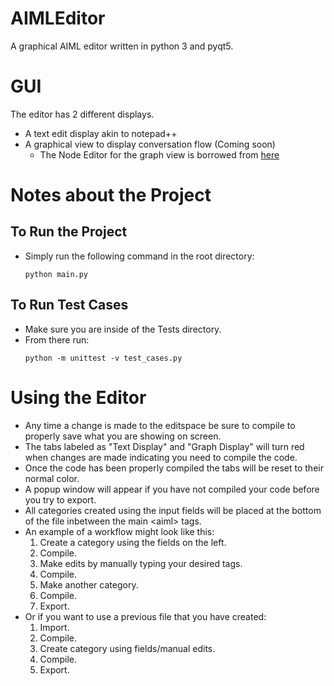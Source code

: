 # AIMLEditor
A graphical AIML editor written in python 3 and pyqt5.

# GUI
The editor has 2 different displays.
- A text edit display akin to notepad++
- A graphical view to display conversation flow (Coming soon)
    - The Node Editor for the graph view is borrowed from [here](https://gitlab.com/pavel.krupala/pyqt-node-editor-tutorials)


# Notes about the Project

## To Run the Project
- Simply run the following command in the root directory: 
    ```
    python main.py
    ``` 

## To Run Test Cases
- Make sure you are inside of the Tests directory.
- From there run:
    ```
    python -m unittest -v test_cases.py
    ```

# Using the Editor
- Any time a change is made to the editspace be sure to compile to properly save what you are showing on screen.
- The tabs labeled as "Text Display" and "Graph Display" will turn red when changes are made indicating you need to compile the code.
- Once the code has been properly compiled the tabs will be reset to their normal color.
- A popup window will appear if you have not compiled your code before you try to export.
- All categories created using the input fields will be placed at the bottom of the file inbetween the main \<aiml\> tags.
- An example of a workflow might look like this:
    1. Create a category using the fields on the left. 
    2. Compile.
    3. Make edits by manually typing your desired tags.
    4. Compile.
    5. Make another category.
    6. Compile.
    7. Export.
- Or if you want to use a previous file that you have created:
    1. Import.
    2. Compile.
    3. Create category using fields/manual edits.
    4. Compile.
    5. Export.